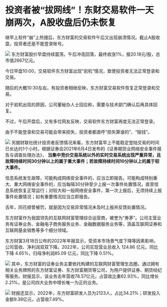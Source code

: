 # 投资者被“拔网线”！东财交易软件一天崩两次，A股收盘后仍未恢复

继早上软件“崩”上热搜后，东方财富的交易软件午后又出现崩溃情况。截止A股收盘，投资者还是不能登录账号。

![](https://inews.gtimg.com/om_bt/OhNjXhwkRkRHgLEIrU-bOuTC8LjSY2PvBDtgRoaHNEzsEAA/1000)
东方财富股价早盘持续震荡，午后冲高回落，最终收涨1%，报20.18元/股，总市值2667亿元。

今日早盘10:00，交易软件东方财富出现“宕机”情况，致使投资者无法正常登录和交易。

随后的大概10:30左右，有投资者相继反映，东方财富交易软件恢复正常登录和交易。

对于宕机出现的原因，公司董秘办人士回应称，需要与技术部门确认后再具体回复。

不过，午后开盘后，又有多位网友反映，交易软件东方财富再度无法正常登录。

由于不能登录和交易可能会带来损失，投资者都直呼“损失算谁的”、“赔钱”。

![](https://inews.gtimg.com/om_bt/OGxJbm3vifjkswYm2RZSkCDMBpOtfbN9BJfLCjx8bIud8AA/1000)
另据财联社统计投资者反馈情况来看，东方财富早上不能稳定登陆交易的时间已长达约1个小时。根据证券会2021年6月4日发布的《证券期货业网络安全事件报告与调查处理办法》，
**当集中竞价交易系统以外的实时交易系统出现严重异常，且故障持续时间30分钟以上的属于重大事件；若故障持续时间10分钟以上的属于较大事件。**

信息系统发生故障，可能构成网络安全事件的，应当立即报告。可能构成特别重大、重大网络安全事件的，应当每隔30分钟至少上报一次事件处置情况，直至信息系统恢复正常运行；对较大和一般网络安全事件，第一次上报后，无须持续上报事件处置情况；如有重要情况应当立即报告。

去年，同花顺曾被罚，就是因为交易异常情况未及时上报并反馈处置情况。

东方财富作为我国领先的互联网财富管理综合运营商，被誉为“券茅”。公司主营业务有证券业务、金融电子商务服务业务、金融数据服务业务等，涵盖互联网证券和互联网基金销售等多个细分领域。

东方财富3月18日公布的2022年年报显示，受资本市场景气度下降等因素影响，公司营收、净利润双双下降。2022年，公司实现营业总收入 124.86
亿元，同比下降 4.65%，归母净利润85.09 亿元，同比下降 0.51%。

![](https://inews.gtimg.com/om_bt/OngeUsDPk0Uf2hWu-8CN1lK6BIKjaLn-oKkaTmX7tZUJ4AA/1000)
其中，东方财富的证券业务主要依托构建的互联网财富管理生态圈，通过拥有相关业务牌照的东方财富证券、东方财富期货等公司，为用户提供证券、期货经纪等服务。财报显示，该业务去年营收78.57亿元，占营收比重62.93%，同比增长2.21%，是公司四大业务中增长唯一为正的业务。

![](https://inews.gtimg.com/om_bt/OwJ4e-dGPKNIpcNuw1eiCjnjDAPnOxz3jU8XXCdcAfmvoAA/1000)
财报还显示，2022年，东方财富研发人员为2123人，占比34.21%；研发投入金额9.36亿元，占营收7.49%。

